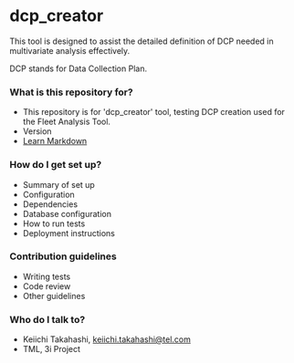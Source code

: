 # dcp_creator

This tool is designed to assist the detailed definition of DCP needed in multivariate analysis effectively.

DCP stands for Data Collection Plan.

### What is this repository for? ###

* This repository is for 'dcp_creator' tool, testing DCP creation used for the Fleet Analysis Tool. 
* Version
* [Learn Markdown](https://bitbucket.org/tutorials/markdowndemo)

### How do I get set up? ###

* Summary of set up
* Configuration
* Dependencies
* Database configuration
* How to run tests
* Deployment instructions

### Contribution guidelines ###

* Writing tests
* Code review
* Other guidelines

### Who do I talk to? ###

* Keiichi Takahashi, keiichi.takahashi@tel.com
* TML, 3i Project
